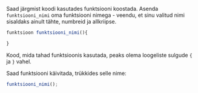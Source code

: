 Saad järgmist koodi kasutades funktsiooni koostada. Asenda `funktsiooni_nimi` oma funktsiooni nimega - veendu, et sinu valitud nimi sisaldaks ainult tähte, numbreid ja allkriipse.

```javascript
funktsioon funktsiooni_nimi(){

}
```

Kood, mida tahad funktsioonis kasutada, peaks olema loogeliste sulgude `{` ja `}` vahel.

Saad funktsiooni käivitada, trükkides selle nime:

```javascript
funktsiooni_nimi();
```